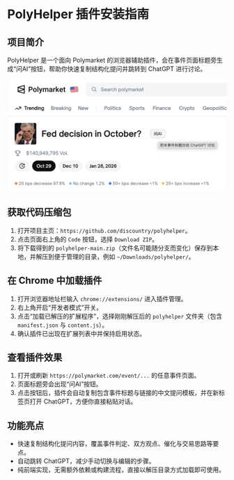 # PolyHelper 插件安装指南

## 项目简介
PolyHelper 是一个面向 Polymarket 的浏览器辅助插件，会在事件页面标题旁生成“问AI”按钮，帮助你快速复制结构化提问并跳转到 ChatGPT 进行讨论。

![效果预览](preview.png)

## 获取代码压缩包
1. 打开项目主页：`https://github.com/discountry/polyhelper`。
2. 点击页面右上角的 `Code` 按钮，选择 `Download ZIP`。
3. 将下载得到的 `polyhelper-main.zip`（文件名可能随分支而变化）保存到本地，并解压到便于管理的目录，例如 `~/Downloads/polyhelper/`。

## 在 Chrome 中加载插件
1. 打开浏览器地址栏输入 `chrome://extensions/` 进入插件管理。
2. 右上角开启“开发者模式”开关。
3. 点击“加载已解压的扩展程序”，选择刚刚解压后的 `polyhelper` 文件夹（包含 `manifest.json` 与 `content.js`）。
4. 确认插件已出现在扩展列表中并保持启用状态。

## 查看插件效果
1. 打开或刷新 `https://polymarket.com/event/...` 的任意事件页面。
2. 页面标题旁会出现“问AI”按钮。
3. 点击按钮后，插件会自动复制包含事件标题与链接的中文提问模板，并在新标签页打开 ChatGPT，方便你直接粘贴对话。

## 功能亮点
- 快速复制结构化提问内容，覆盖事件判定、双方观点、催化与交易思路等要点。
- 自动跳转 ChatGPT，减少手动切换与编辑的步骤。
- 纯前端实现，无需额外依赖或构建流程，直接以解压目录方式加载即可使用。
